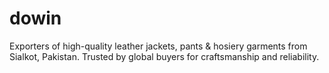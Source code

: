 # dowin
Exporters of high-quality leather jackets, pants &amp; hosiery garments from Sialkot, Pakistan. Trusted by global buyers for craftsmanship and reliability. 
